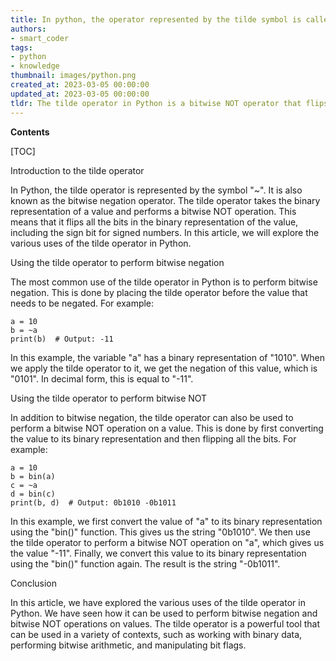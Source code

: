 ```yaml
---
title: In python, the operator represented by the tilde symbol is called
authors:
- smart_coder
tags:
- python
- knowledge
thumbnail: images/python.png
created_at: 2023-03-05 00:00:00
updated_at: 2023-03-05 00:00:00
tldr: The tilde operator in Python is a bitwise NOT operator that flips the bits of a number and adds 1 to the result.
---
```


**Contents**

[TOC]

Introduction to the tilde operator

In Python, the tilde operator is represented by the symbol "~". It is also known as the bitwise negation operator. The tilde operator takes the binary representation of a value and performs a bitwise NOT operation. This means that it flips all the bits in the binary representation of the value, including the sign bit for signed numbers. In this article, we will explore the various uses of the tilde operator in Python.

Using the tilde operator to perform bitwise negation

The most common use of the tilde operator in Python is to perform bitwise negation. This is done by placing the tilde operator before the value that needs to be negated. For example:

```
a = 10
b = ~a
print(b)  # Output: -11
```

In this example, the variable "a" has a binary representation of "1010". When we apply the tilde operator to it, we get the negation of this value, which is "0101". In decimal form, this is equal to "-11".

Using the tilde operator to perform bitwise NOT

In addition to bitwise negation, the tilde operator can also be used to perform a bitwise NOT operation on a value. This is done by first converting the value to its binary representation and then flipping all the bits. For example:

```
a = 10
b = bin(a)
c = ~a
d = bin(c)
print(b, d)  # Output: 0b1010 -0b1011
```

In this example, we first convert the value of "a" to its binary representation using the "bin()" function. This gives us the string "0b1010". We then use the tilde operator to perform a bitwise NOT operation on "a", which gives us the value "-11". Finally, we convert this value to its binary representation using the "bin()" function again. The result is the string "-0b1011".

Conclusion

In this article, we have explored the various uses of the tilde operator in Python. We have seen how it can be used to perform bitwise negation and bitwise NOT operations on values. The tilde operator is a powerful tool that can be used in a variety of contexts, such as working with binary data, performing bitwise arithmetic, and manipulating bit flags.
